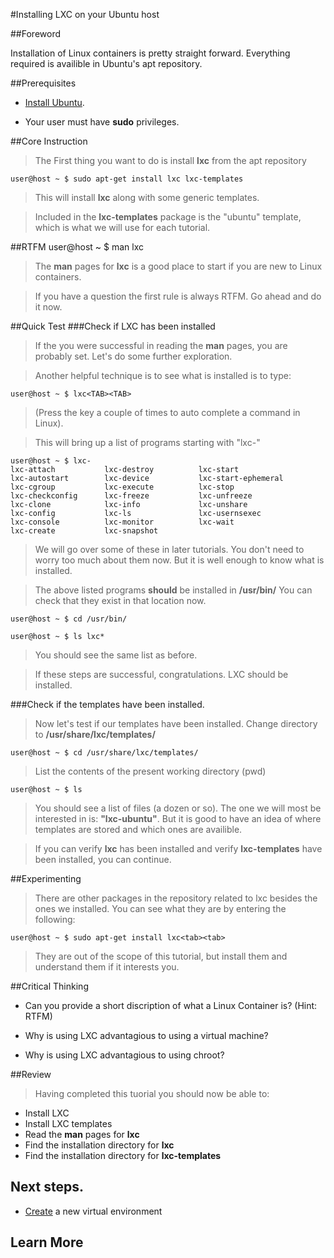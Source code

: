 #Installing LXC on your Ubuntu host

##Foreword

Installation of Linux containers is pretty straight forward. 
Everything required is availible in Ubuntu's apt repository.

##Prerequisites

* [Install Ubuntu](/ubuntu/README.md).

* Your user must have **sudo** privileges.

##Core Instruction

> The First thing you want to do is install **lxc** from the apt repository

    user@host ~ $ sudo apt-get install lxc lxc-templates

> This will install **lxc** along with some generic templates. 

> Included in the **lxc-templates** package is the "ubuntu" template, which is what we will use for each tutorial.

##RTFM
    user@host ~ $ man lxc

> The **man** pages for **lxc** is a good place to start if you are new to Linux containers.

> If you have a question the first rule is always RTFM. Go ahead and do it now.

##Quick Test
###Check if LXC has been installed

> If the you were successful in reading the **man** pages, you are probably set.
> Let's do some further exploration.

> Another helpful technique is to see what is installed is to type:

    user@host ~ $ lxc<TAB><TAB>

> (Press the **<Tab>** key a couple of times to auto complete a command in Linux).

> This will bring up a list of programs starting with "lxc-"

    user@host ~ $ lxc-
    lxc-attach           lxc-destroy          lxc-start
    lxc-autostart        lxc-device           lxc-start-ephemeral
    lxc-cgroup           lxc-execute          lxc-stop
    lxc-checkconfig      lxc-freeze           lxc-unfreeze
    lxc-clone            lxc-info             lxc-unshare
    lxc-config           lxc-ls               lxc-usernsexec
    lxc-console          lxc-monitor          lxc-wait
    lxc-create           lxc-snapshot 

> We will go over some of these in later tutorials. You don't need to worry too much about them now.
> But it is well enough to know what is installed.

> The above listed programs **should** be installed in **/usr/bin/**
> You can check that they exist in that location now.

    user@host ~ $ cd /usr/bin/

    user@host ~ $ ls lxc*

> You should see the same list as before.

> If these steps are successful, congratulations. LXC should be installed.

###Check if the templates have been installed.

> Now let's test if our templates have been installed.
> Change directory to **/usr/share/lxc/templates/**

    user@host ~ $ cd /usr/share/lxc/templates/

> List the contents of the present working directory (pwd)

    user@host ~ $ ls

> You should see a list of files (a dozen or so).
> The one we will most be interested in is: **"lxc-ubuntu"**.
> But it is good to have an idea of where templates are stored and which ones are availible.

> If you can verify **lxc** has been installed and verify **lxc-templates** have been installed, you can continue.

##Experimenting
> There are other packages in the repository related to lxc besides the ones we installed.
> You can see what they are by entering the following:

    user@host ~ $ sudo apt-get install lxc<tab><tab>

> They are out of the scope of this tutorial, but install them and understand them if it interests you.

##Critical Thinking
* Can you provide a short discription of what a Linux Container is? (Hint: RTFM)

* Why is using LXC advantagious to using a virtual machine?

* Why is using LXC advantagious to using chroot?

##Review
> Having completed this tuorial you should now be able to:

* Install LXC
* Install LXC templates
* Read the **man** pages for **lxc**
* Find the installation directory for **lxc**
* Find the installation directory for **lxc-templates**

## Next steps.
* [Create](./create.md) a new virtual environment

## Learn More
